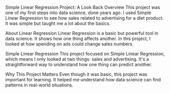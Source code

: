 Simple Linear Regression Project: A Look Back
Overview
This project was one of my first steps into data science, done years ago. I used Simple Linear Regression to see how sales related to advertising for a diet product. It was simple but taught me a lot about the basics.

About Linear Regression
Linear Regression is a basic but powerful tool in data science. It shows how one thing affects another. In this project, I looked at how spending on ads could change sales numbers.

Simple Linear Regression
This project focused on Simple Linear Regression, which means I only looked at two things: sales and advertising. It's a straightforward way to understand how one thing can predict another.

Why This Project Matters
Even though it was basic, this project was important for learning. It helped me understand how data science can find patterns in real-world situations.